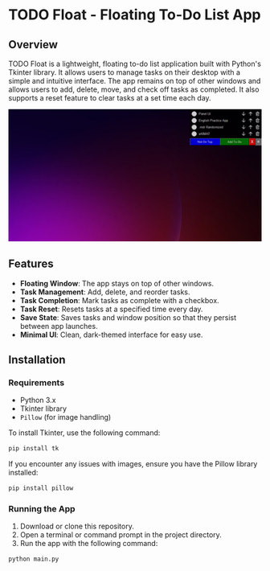 # TODO Float - Floating To-Do List App

## Overview

TODO Float is a lightweight, floating to-do list application built with Python's Tkinter library. It allows users to manage tasks on their desktop with a simple and intuitive interface. The app remains on top of other windows and allows users to add, delete, move, and check off tasks as completed. It also supports a reset feature to clear tasks at a set time each day.

![Cover Image](assets/img.png)

## Features

- **Floating Window**: The app stays on top of other windows.
- **Task Management**: Add, delete, and reorder tasks.
- **Task Completion**: Mark tasks as complete with a checkbox.
- **Task Reset**: Resets tasks at a specified time every day.
- **Save State**: Saves tasks and window position so that they persist between app launches.
- **Minimal UI**: Clean, dark-themed interface for easy use.

## Installation

### Requirements

- Python 3.x
- Tkinter library
- `Pillow` (for image handling)

To install Tkinter, use the following command:

```bash
pip install tk
```

If you encounter any issues with images, ensure you have the Pillow library installed:

```bash
pip install pillow
```

### Running the App

1. Download or clone this repository.
2. Open a terminal or command prompt in the project directory.
3. Run the app with the following command:

```bash
python main.py
```
